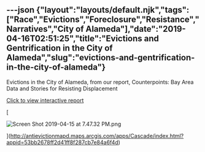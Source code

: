 ---json
{"layout":"layouts/default.njk","tags":["Race","Evictions","Foreclosure","Resistance","Narratives","City of Alameda"],"date":"2019-04-16T02:51:25","title":"Evictions and Gentrification in the City of Alameda","slug":"evictions-and-gentrification-in-the-city-of-alameda"}
---

Evictions in the City of Alameda, from our report, Counterpoints: Bay Area Data and Stories for Resisting Displacement

[Click to view interactive report](http://antievictionmapd.maps.arcgis.com/apps/Cascade/index.html?appid=53bb2678ff2d41ff8f287cb7e84a6f4d)

[

![Screen Shot 2019-04-15 at 7.47.32 PM.png](https://images.squarespace-cdn.com/content/v1/52b7d7a6e4b0b3e376ac8ea2/1555383025972-AKU3I0BUCRN1HCZDJ2H7/ke17ZwdGBToddI8pDm48kORrtmbnkSZX-GrEV3nQWE8UqsxRUqqbr1mOJYKfIPR7LoDQ9mXPOjoJoqy81S2I8N_N4V1vUb5AoIIIbLZhVYxCRW4BPu10St3TBAUQYVKcyWOVEBVns2IRjfnbwAIFvslccgs4xug4Kbki8I6SC0a_VKpQw0idQe1EcIu9lnkD/Screen+Shot+2019-04-15+at+7.47.32+PM.png)

](http://antievictionmapd.maps.arcgis.com/apps/Cascade/index.html?appid=53bb2678ff2d41ff8f287cb7e84a6f4d)